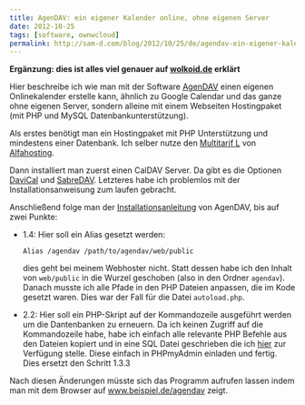 ```yaml
---
title: AgenDAV: ein eigener Kalender online, ohne eigenen Server
date: 2012-10-25
tags: [software, ownwcloud]
permalink: http://sam-d.com/blog/2012/10/25/de/agendav-ein-eigener-kalender-online-ohne-eigenen-server/
---
```

**Ergänzung: dies ist alles viel genauer auf [wolkoid.de](http://wolkoid.de)
erklärt**

Hier beschreibe ich wie man mit der Software [AgenDAV](http://agendav.org
"AgenDAV") einen eigenen Onlinekalender erstelle kann, ähnlich zu Google
Calendar und das ganze ohne eigenen Server, sondern alleine mit einem Webseiten
Hostingpaket (mit PHP und MySQL Datenbankunterstützung).

Als erstes benötigt man ein Hostingpaket mit PHP Unterstützung und mindestens
einer Datenbank. Ich selber nutze den [Multitarif
L](http://alfahosting.de/webhosting-professionell/?wmid=samd) von
[Alfahosting](http://www.alfahosting.de/?wmid=samd). 

Dann installiert man zuerst einen CalDAV Server. Da gibt es die Optionen
[DaviCal](http://www.davical.org/) und
[SabreDAV](http://code.google.com/p/sabredav/). Letzteres habe ich problemlos
mit der Installationsanweisung zum laufen gebracht.

Anschließend folge man der
[Installationsanleitung](http://agendav.org/doc/1.2.6.2/admin/installation.html)
von AgenDAV, bis auf zwei Punkte:

* 1.4: Hier soll ein Alias gesetzt werden:

    ```Alias /agendav /path/to/agendav/web/public ```

    dies geht bei meinem Webhoster nicht. Statt dessen habe ich den Inhalt von
    ```web/public``` in die Wurzel geschoben (also in den Ordner ```agendav```).
    Danach musste ich alle Pfade in den PHP Dateien anpassen, die im Kode gesetzt
    waren. Dies war der Fall für die Datei ```autoload.php```.

* 2.2: Hier soll ein PHP-Skript auf der Kommandozeile ausgeführt werden um die
 Dantenbanken zu erneuern. Da ich keinen Zugriff auf die Kommandozeile habe,
 habe ich einfach alle relevante PHP Befehle aus den Dateien kopiert und in eine
 SQL Datei geschrieben die ich [hier](http://sam-d.com/media/mysql.shema.1.2.6.1.sql) zur Verfügung
 stelle. Diese einfach in PHPmyAdmin einladen und fertig. Dies ersetzt den
 Schritt 1.3.3

Nach diesen Änderungen müsste sich das Programm aufrufen lassen indem man mit
dem Browser auf www.beispiel.de/agendav zeigt.
